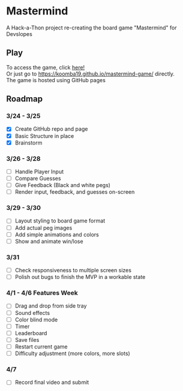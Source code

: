 # Mastermind
A Hack-a-Thon project re-creating the board game "Mastermind" for Devslopes

 ## Play
 To access the game, click [here!](https://koomba19.github.io/mastermind-game/)  
 Or just go to https://koomba19.github.io/mastermind-game/ directly.  
 The game is hosted using GitHub pages

 ## Roadmap
 
 ### 3/24 - 3/25  
 - [x] Create GitHub repo and page  
 - [x] Basic Structure in place
 - [x] Brainstorm  
   
### 3/26 - 3/28  
- [ ] Handle Player Input  
- [ ] Compare Guesses  
- [ ] Give Feedback (Black and white pegs)  
- [ ] Render input, feedback, and guesses on-screen  
  
### 3/29 - 3/30  
- [ ] Layout styling to board game format  
- [ ] Add actual peg images  
- [ ] Add simple animations and colors  
- [ ] Show and animate win/lose  
  
### 3/31  
- [ ] Check responsiveness to multiple screen sizes  
- [ ] Polish out bugs to finish the MVP in a workable state  
  
### 4/1 - 4/6  Features Week  
- [ ] Drag and drop from side tray
- [ ] Sound effects  
- [ ] Color blind mode  
- [ ] Timer  
- [ ] Leaderboard  
- [ ] Save files  
- [ ] Restart current game  
- [ ] Difficulty adjustment (more colors, more slots)  
  
### 4/7  
- [ ] Record final video and submit